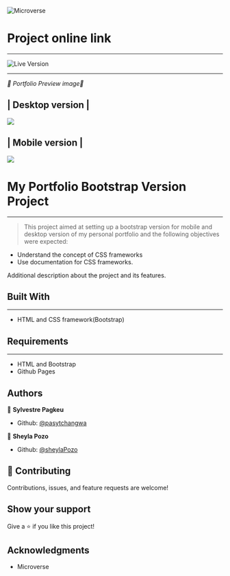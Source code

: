 ![Microverse](https://img.shields.io/badge/Microverse-blueviolet)

# Project online link
---

![Live Version](https://pasytchangwa.github.io/Bootstrap-Project/)

---

*💛 Portfolio Preview image💛*

|              Desktop version                     |                  
---------------------------------------------------
![](https://user-images.githubusercontent.com/54015740/123253767-74dff180-d4b3-11eb-99b0-3337e1a4e374.png)

|              Mobile version                       |
----------------------------------------------------
![](https://user-images.githubusercontent.com/54015740/123253771-75788800-d4b3-11eb-8639-d57342eb6f09.png)

# My Portfolio Bootstrap Version Project
------

> This project aimed at setting up a bootstrap version for mobile and desktop version of my personal portfolio and the following objectives were expected:

- Understand the concept of CSS frameworks
- Use documentation for CSS frameworks.

Additional description about the project and its features.

## Built With
---

- HTML and CSS framework(Bootstrap)

## Requirements
---

- HTML and Bootstrap
- Github Pages


## Authors

👤 **Sylvestre Pagkeu**

- Github: [@pasytchangwa](https://github.com/pasytchangwa)

👤 **Sheyla Pozo**

- Github: [@sheylaPozo](https://github.com/sheylaPozo)

## 🤝 Contributing

Contributions, issues, and feature requests are welcome!

## Show your support

Give a ⭐️ if you like this project!

## Acknowledgments

- Microverse

